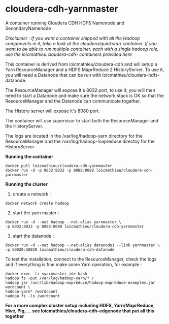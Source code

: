 # cloudera-cdh-yarnmaster
A container running Cloudera CDH HDFS Namenode and SecondaryNamenode

*Disclaimer : If you want a container shipped with all the Hadoop components in it, take a look at the cloudera/quickstart container. If you want to be able to run multiple container, each with a single hadoop role, use the loicmathieu.cloudera-cdh-<role> containers provided here*

This container is derived from loicmathieu/cloudera-cdh and will setup a Yarn ResourceManager and a HDFS  MaprReduce 2 HistoryServer. To use it, you will need a Datanode that can be run with loicmathieu/cloudera-hdfs-datanode.

The ResourceManager will expose it's 8032 port, to use it, you will then need to start a Datanode and make sure the network stack is OK so that the ResourceManager and the Datanode can communicate together. 

The History server will expose it's 8080 port.

The container will use supervisor to start both the ResourceManager and the HistoryServer.

The logs are located in the /var/log/hadoop-yarn directory for the ResourceManager and the /var/log/hadoop-mapreduce directoy for the HistoryServer

**Running the container**
```
docker pull loicmathieu/cloudera-cdh-yarnmaster
docker run -d -p 8032:8032 -p 8088:8088 loicmathieu/cloudera-cdh-yarnmaster
```

**Running the cluster**

1. create a network :
```
docker network create hadoop
```
2. start the yarn master :
```
docker run -d --net hadoop --net-alias yarnmaster \
-p 8032:8032 -p 8088:8088 loicmathieu/cloudera-cdh-yarnmaster
```
3. start the datanode :
```
docker run -d --net hadoop --net-alias datanode1 --link yarnmaster \
-p 50020:50020 loicmathieu/cloudera-cdh-datanode
```

To test the installation, connect to the ResourceManager, check the logs and if everything is fine make some Yarn operation, for example : 
```
docker exec -ti <yarnmaster_id> bash
hadoop fs -put /var/log/hadoop-yarn/* /
hadoop jar /usr/lib/hadoop-mapreduce/hadoop-mapreduce-examples.jar wordcount \
hadoop-yarn* /wordcount
hadoop fs -ls /wordcount
```

**For a more complex cluster setup including HDFS, Yarn/MaprReduce, Hive, Pig, ... see loicmathieu/cloudera-cdh-edgenode that put all this together**
